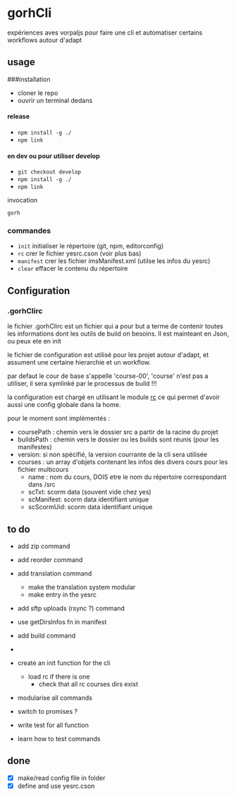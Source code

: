 # gorhCli

expériences aves vorpaljs pour faire une cli et automatiser certains workflows autour d'adapt

## usage 

###installation

- cloner le repo
- ouvrir un terminal dedans

#### release

- ```npm install -g ./```
- ```npm link```


#### en dev ou pour utiliser develop

- ```git checkout develop```
- ```npm install -g ./```
- ```npm link```

invocation

```gorh```

### commandes

- ```init``` initialiser le répertoire (git, npm, editorconfig)
- ```rc``` crer le fichier yesrc.cson (voir plus bas)
- ```manifest``` crer les fichier imsManifest.xml (utilse les infos du yesrc)
- ```clear``` effacer le contenu du répertoire


## Configuration
### .gorhClirc

le fichier .gorhClirc est un fichier qui a pour but a terme de contenir toutes les informations dont les outils de build on besoins. 
Il est mainteant en Json, ou peux ete en init

le fichier de configuration est utilisé pour les projet autour d'adapt, et assument une certaine hierarchie et un workflow.

par defaut le cour de base s'appelle 'course-00', 'course' n'est pas a utiliser, il sera symlinké par le processus de build !!!

la configuration est chargé en utilisant le module [rc](https://github.com/dominictarr/rc) ce qui permet d'avoir aussi une config globale dans la home.

pour le moment sont implémentés :

- coursePath : chemin vers le dossier src a partir de la racine du projet
- buildsPath : chemin vers le dossier ou les builds sont réunis (pour les manifestes)
- version: si non spécifié, la version courrante de la cli sera utilisée
- courses : un array d'objets contenant les infos des divers cours pour les fichier multicours
  - name : nom du cours, DOIS etre le nom du répertoire correspondant dans /src
  - scTxt: scorm data (souvent vide chez yes)
  - scManifest: scorm data identifiant unique
  - scScormUid: scorm data identifiant unique

## to do

- add zip command
- add reorder command
- add translation command
  - make the translation system modular
  - make entry in the yesrc
- add sftp uploads (rsync ?) command
- use getDirsInfos fn in manifest
- add build command
- 

- create an init function for the cli
  - load rc if there is one
    - check that all rc courses dirs exist
- modularise all commands
- switch to promises ?
- write test for all function
- learn how to test commands

## done
- [x] make/read config file in folder
- [x] define and use yesrc.cson
